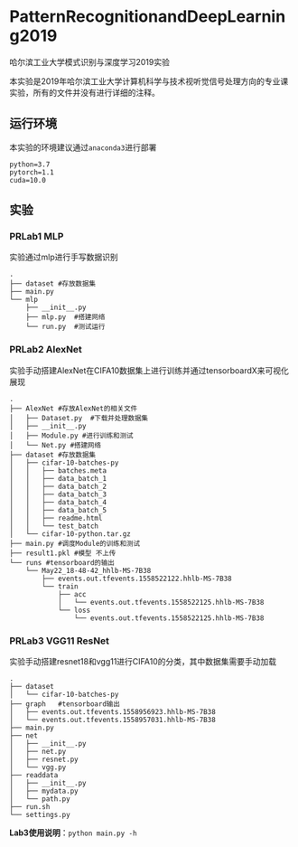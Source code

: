 # PatternRecognitionandDeepLearning2019
哈尔滨工业大学模式识别与深度学习2019实验

本实验是2019年哈尔滨工业大学计算机科学与技术视听觉信号处理方向的专业课实验，所有的文件并没有进行详细的注释。

## 运行环境

本实验的环境建议通过`anaconda3`进行部署

```
python=3.7
pytorch=1.1
cuda=10.0
```

## 实验

### PRLab1 MLP

实验通过mlp进行手写数据识别
```
.
├── dataset #存放数据集
├── main.py
└── mlp
    ├── __init__.py
    ├── mlp.py  #搭建网络
    └── run.py  #测试运行
```


### PRLab2 AlexNet

实验手动搭建AlexNet在CIFA10数据集上进行训练并通过tensorboardX来可视化展现
```
.
├── AlexNet #存放AlexNet的相关文件
│   ├── Dataset.py  #下载并处理数据集
│   ├── __init__.py
│   ├── Module.py #进行训练和测试
│   └── Net.py #搭建网络
├── dataset #存放数据集
│   ├── cifar-10-batches-py
│   │   ├── batches.meta
│   │   ├── data_batch_1
│   │   ├── data_batch_2
│   │   ├── data_batch_3
│   │   ├── data_batch_4
│   │   ├── data_batch_5
│   │   ├── readme.html
│   │   └── test_batch
│   └── cifar-10-python.tar.gz
├── main.py #调度Module的训练和测试
├── result1.pkl #模型 不上传
└── runs #tensorboard的输出
    └── May22_18-48-42_hhlb-MS-7B38
        ├── events.out.tfevents.1558522122.hhlb-MS-7B38
        └── train
            ├── acc
            │   └── events.out.tfevents.1558522125.hhlb-MS-7B38
            └── loss
                └── events.out.tfevents.1558522125.hhlb-MS-7B38
```

### PRLab3 VGG11 ResNet

实验手动搭建resnet18和vgg11进行CIFA10的分类，其中数据集需要手动加载
```
.
├── dataset
│   └── cifar-10-batches-py
├── graph   #tensorboard输出
│   ├── events.out.tfevents.1558956923.hhlb-MS-7B38
│   └── events.out.tfevents.1558957031.hhlb-MS-7B38
├── main.py
├── net
│   ├── __init__.py
│   ├── net.py
│   ├── resnet.py
│   └── vgg.py
├── readdata
│   ├── __init__.py
│   ├── mydata.py
│   └── path.py
├── run.sh
└── settings.py
```

**Lab3使用说明**：`python main.py -h`